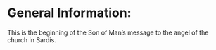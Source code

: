 # General Information:

This is the beginning of the Son of Man’s message to the angel of the church in Sardis.